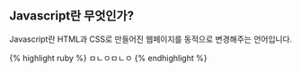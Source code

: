 <h2 class="title">Javascript란 무엇인가?</h2>
<div class="well">
    Javascript란 HTML과 CSS로 만들어진 웹페이지를 동적으로 변경해주는 언어입니다. 
</div>

{% highlight ruby %} ㅁㄴㅇㅁㄴㅇ {% endhighlight %}
